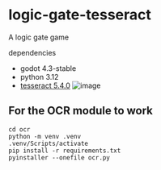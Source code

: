 # logic-gate-tesseract
A logic gate game

dependencies
- godot 4.3-stable
- python 3.12
- [tesseract 5.4.0](https://github.com/UB-Mannheim/tesseract/wiki)
  ![image](https://github.com/user-attachments/assets/9b31bddb-7f03-4453-8e98-85d5f5a8bec7)


## For the OCR module to work
```
cd ocr
python -m venv .venv
.venv/Scripts/activate
pip install -r requirements.txt
pyinstaller --onefile ocr.py
```
